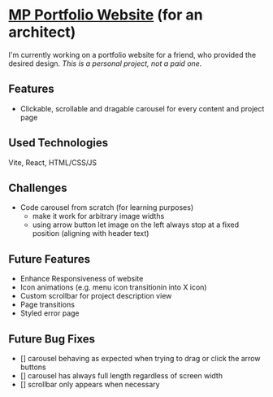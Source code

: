 # [MP Portfolio Website](https://mp-portfolio-preview.netlify.app/aktuelles) (for an architect)

I'm currently working on a portfolio website for a friend, who provided the desired design.
_This is a personal project, not a paid one._

## Features

- Clickable, scrollable and dragable carousel for every content and project page

## Used Technologies

Vite, React, HTML/CSS/JS

## Challenges

- Code carousel from scratch (for learning purposes)
  - make it work for arbitrary image widths
  - using arrow button let image on the left always stop at a fixed position (aligning with header text)

## Future Features

- Enhance Responsiveness of website
- Icon animations (e.g. menu icon transitionin into X icon)
- Custom scrollbar for project description view
- Page transitions
- Styled error page

## Future Bug Fixes

- [] carousel behaving as expected when trying to drag or click the arrow buttons
- [] carousel has always full length regardless of screen width
- [] scrollbar only appears when necessary
